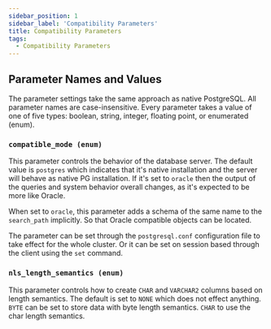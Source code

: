```yaml
---
sidebar_position: 1
sidebar_label: 'Compatibility Parameters'
title: Compatibility Parameters
tags:
  - Compatibility Parameters
---
```



## Parameter Names and Values
The parameter settings take the same approach as native PostgreSQL. All parameter names are case-insensitive. Every parameter takes a value of one of five types: boolean, string, integer, floating point, or enumerated (enum).


### `compatible_mode (enum)`
This parameter controls the behavior of the database server. The default value is `postgres` which indicates that it's native installation and the server will behave as native PG installation. If it's set to  `oracle` then the output of the queries and system behavior overall changes, as it's expected to be more like Oracle.

When set to `oracle`, this parameter adds a schema of the same name to the `search_path` implicitly.
So that Oracle compatible objects can be located.

The parameter can be set through the `postgresql.conf` configuration file to take effect for the whole cluster. Or it can be set on session based through the client using the `set` command.


### `nls_length_semantics (enum)`
This parameter controls how to create `CHAR` and `VARCHAR2` columns based on length semantics. The default is set to `NONE` which does not effect anything. `BYTE` can be set to store data with byte length semantics. `CHAR` to use the char length semantics.
